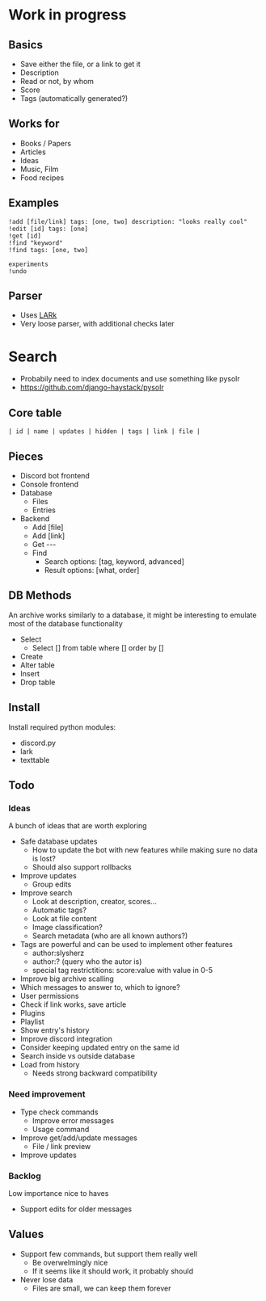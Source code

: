 # Work in progress

## Basics
- Save either the file, or a link to get it
- Description
- Read or not, by whom
- Score
- Tags (automatically generated?)

## Works for
- Books / Papers
- Articles
- Ideas
- Music, Film
- Food recipes

## Examples

```
!add [file/link] tags: [one, two] description: "looks really cool"
!edit [id] tags: [one]
!get [id]
!find "keyword"
!find tags: [one, two]

experiments
!undo
```

## Parser
- Uses [LARk](https://github.com/lark-parser/lark)
- Very loose parser, with additional checks later

# Search
- Probabily need to index documents and use something like pysolr
- https://github.com/django-haystack/pysolr

## Core table
`| id | name | updates | hidden | tags | link | file |`

## Pieces
- Discord bot frontend
- Console frontend
- Database
    - Files
    - Entries
- Backend
    - Add [file]
    - Add [link]
    - Get ---
    - Find
        - Search options: [tag, keyword, advanced]
        - Result options: [what, order]


## DB Methods
An archive works similarly to a database, it might be interesting to emulate most of the database functionality
- Select
    - Select [] from table where [] order by []
- Create
- Alter table
- Insert
- Drop table


## Install
Install required python modules:
- discord.py
- lark
- texttable


## Todo

### Ideas
A bunch of ideas that are worth exploring
- Safe database updates
    - How to update the bot with new features while making sure no data is lost?
    - Should also support rollbacks
- Improve updates
    - Group edits
- Improve search
    - Look at description, creator, scores...
    - Automatic tags?
    - Look at file content
    - Image classification?
    - Search metadata (who are all known authors?)
- Tags are powerful and can be used to implement other features
    - author:slysherz
    - author:? (query who the autor is)
    - special tag restrictitions: score:value with value in 0-5
- Improve big archive scalling
- Which messages to answer to, which to ignore?
- User permissions
- Check if link works, save article
- Plugins
- Playlist
- Show entry's history
- Improve discord integration
- Consider keeping updated entry on the same id
- Search inside vs outside database
- Load from history
    - Needs strong backward compatibility

### Need improvement
- Type check commands
    - Improve error messages
    - Usage command
- Improve get/add/update messages
    - File / link preview
- Improve updates

### Backlog
Low importance nice to haves
- Support edits for older messages

## Values
- Support few commands, but support them really well
    - Be overwelmingly nice
    - If it seems like it should work, it probably should
- Never lose data
    - Files are small, we can keep them forever